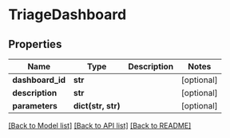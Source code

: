 # TriageDashboard

## Properties
Name | Type | Description | Notes
------------ | ------------- | ------------- | -------------
**dashboard_id** | **str** |  | [optional] 
**description** | **str** |  | [optional] 
**parameters** | **dict(str, str)** |  | [optional] 

[[Back to Model list]](../README.md#documentation-for-models) [[Back to API list]](../README.md#documentation-for-api-endpoints) [[Back to README]](../README.md)



